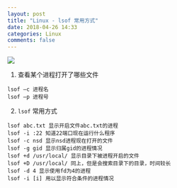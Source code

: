 ```yaml
---
layout: post
title: "Linux - lsof 常用方式"
date: 2018-04-26 14:33
categories: Linux
comments: false
---
```



![](http://d.hiphotos.baidu.com/image/pic/item/bd315c6034a85edff62cdd7045540923dc5475c4.jpg)


1. 查看某个进程打开了哪些文件
```
lsof –c 进程名
lsof –p 进程号
```

2. `lsof` 常用方式
```
lsof abc.txt 显示开启文件abc.txt的进程
lsof -i :22 知道22端口现在运行什么程序
lsof -c nsd 显示nsd进程现在打开的文件
lsof -g gid 显示归属gid的进程情况
lsof +d /usr/local/ 显示目录下被进程开启的文件
lsof +D /usr/local/ 同上，但是会搜索目录下的目录，时间较长
lsof -d 4 显示使用fd为4的进程
lsof -i [i] 用以显示符合条件的进程情况
```
